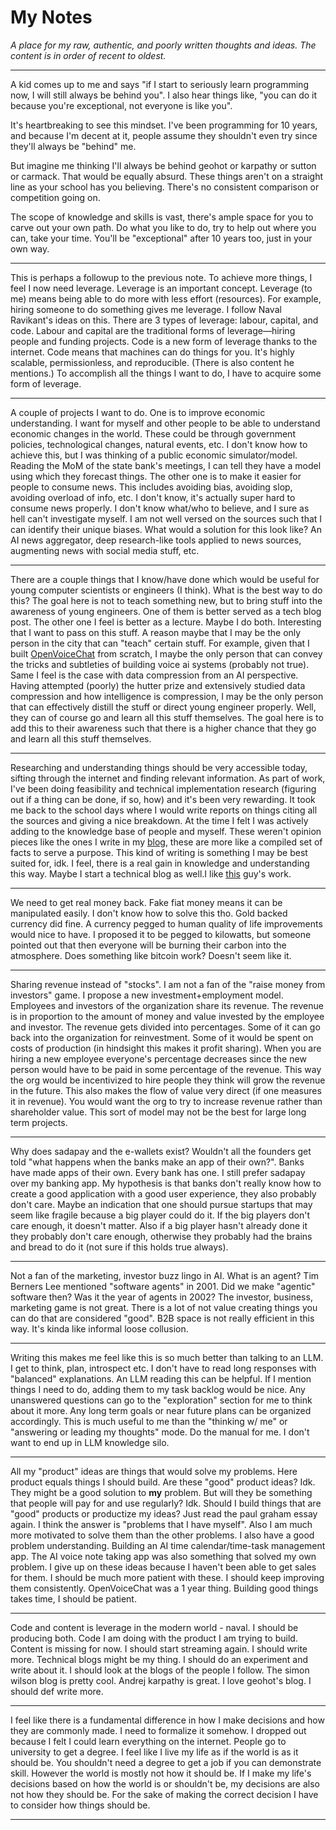 # My Notes
_A place for my raw, authentic, and poorly written thoughts and ideas. The content is in order of recent to oldest._


---

A kid comes up to me and says "if I start to seriously learn programming now, I will still 
always be behind you". I also hear things like, "you can do it because you're exceptional, not 
everyone is like you". 

It's heartbreaking to see this mindset. I've been programming for 10 years, and because I'm 
decent at it, people assume they shouldn't even try since they'll always be "behind" me. 

But imagine me thinking I'll always be behind geohot or karpathy or sutton or carmack. 
That would be equally absurd. These things aren't on a straight line as your school has you 
believing. There's no consistent comparison or competition going on. 

The scope of knowledge and skills is vast, there's ample space for you to carve out your own 
path. Do what you like to do, try to help out where you can, take your time. You'll be 
"exceptional" after 10 years too, just in your own way. 

---

This is perhaps a followup to the previous note. To achieve more things, I feel I now need leverage. 
Leverage is an important concept. Leverage (to me) means being able to do more with less effort 
(resources). For example, hiring someone to do something gives me leverage. I follow Naval Ravikant's 
ideas on this. There are 3 types of leverage: labour, capital, and code. Labour and capital are the traditional
forms of leverage—hiring people and funding projects. Code is a new form of leverage thanks to
the internet. Code means that machines can do things for you. It's highly scalable, permissionless, and 
reproducible. (There is also content he mentions.) To accomplish all the things I want to do, I have to acquire
some form of leverage. 

---

A couple of projects I want to do. One is to improve economic understanding. I want for myself and other people
to be able to understand economic changes in the world. These could be through government policies, technological changes,
natural events, etc. I don't know how to achieve this, but I was thinking of a public economic simulator/model. Reading the MoM of
the state bank's meetings, I can tell they have a model using which they forecast things. The other one is to make it easier 
for people to consume news. This includes avoiding bias, avoiding slop, avoiding overload of info, etc. I don't know, it's actually super
hard to consume news properly. I don't know what/who to believe, and I sure as hell can't investigate myself. 
I am not well versed on the sources such that I can identify their unique biases. What would a solution for this look like? 
An AI news aggregator, deep research-like tools applied to news sources, augmenting news with social media stuff, etc.

---

There are a couple things that I know/have done which would be useful for young 
computer scientists or engineers (I think). What is the best way to do this? 
The goal here is not to teach something new, but to bring stuff into the awareness 
of young engineers. One of them is better served as a tech blog post. The other one I 
feel is better as a lecture. Maybe I do both. Interesting that I want to pass on this stuff.
A reason maybe that I may be the only person in the city that can "teach" certain stuff. 
For example, given that I built [OpenVoiceChat](https://github.com/Finity-Alpha/OpenVoiceChat) from scratch, I maybe the only person that can convey the tricks and
subtleties of building voice ai systems (probably not true). Same I feel is the case with data compression
from an AI perspective. Having attempted (poorly) the hutter prize and extensively studied 
data compression and how intelligence is compression, I may be the only person that can 
effectively distill the stuff or direct young engineer properly. Well, they can of course 
go and learn all this stuff themselves. The goal here is to add this to their awareness
such that there is a higher chance that they go and learn all this stuff themselves. 

---

Researching and understanding things should be very accessible today, sifting through the internet and finding relevant information.
As part of work, I've been doing feasibility and technical implementation research (figuring out if a thing can be done, if so, how) 
and it's been very rewarding. It took me back to the school days where I would write reports on things citing all the sources and
giving a nice breakdown. At the time I felt I was actively adding to the knowledge base of people and myself. These weren't opinion 
pieces like the ones I write in my [blog](https://www.fakhirali.pk/myblog/), these are more like a compiled set of facts to serve a purpose.
This kind of writing is something I may be best suited for, idk. I feel, there is a real gain in knowledge and understanding this way.
Maybe I start a technical blog as well.I like [this](https://colah.github.io/) guy's work. 

---

We need to get real money back. Fake fiat money means it can be manipulated easily. I don't know
how to solve this tho. Gold backed currency did fine. A currency pegged to human quality of life
improvements would nice to have. I proposed it to be pegged to kilowatts, but someone pointed out
that then everyone will be burning their carbon into the atmosphere. Does something like bitcoin
work? Doesn't seem like it. 

---

Sharing revenue instead of "stocks". I am not a fan of the "raise money from investors" game. I propose a new investment+employment model.
Employees and investors of the organization share its revenue. The revenue is in proportion to the amount of money and value 
invested by the employee and investor. The revenue gets divided into percentages. Some of it can go back into the organization
for reinvestment. Some of it would be spent on costs of production (in hindsight this makes it profit sharing). When you are 
hiring a new employee everyone's percentage decreases since the new person would have to be paid in some percentage of the revenue. 
This way the org would be incentivized to hire people they think will grow the revenue in the future. 
This also makes the flow of value very direct (if one measures it in revenue). You would want the org to try to increase revenue 
rather than shareholder value. This sort of model may not be the best for large long term projects.

---

Why does sadapay and the e-wallets exist? Wouldn't all the founders get told "what happens when the banks make an app of their own?".
Banks have made apps of their own. Every bank has one. I still prefer sadapay over my banking app. My hypothesis is that banks
don't really know how to create a good application with a good user experience, they also probably don't care. Maybe an indication
that one should pursue startups that may seem like fragile because a big player could do it. If the big players don't care enough, 
it doesn't matter. Also if a big player hasn't already done it they probably don't care enough, otherwise they probably had the brains
and bread to do it (not sure if this holds true always).

---

Not a fan of the marketing, investor buzz lingo in AI. What is an agent? Tim Berners Lee mentioned "software agents" in 2001. 
Did we make "agentic" software then? Was it the year of agents in 2002? The investor, business, marketing game is not great.
There is a lot of not value creating things you can do that are considered "good". B2B space is not really efficient in this way. 
It's kinda like informal loose collusion. 

---

Writing this makes me feel like this is so much better than talking to an LLM. I get to think, plan, introspect etc.
I don't have to read long responses with "balanced" explanations. An LLM reading this can be helpful. If I mention things
I need to do, adding them to my task backlog would be nice. Any unanswered questions can go to the "exploration" section 
for me to think about it more. Any long term goals or near future plans can be organized accordingly. This is much useful
to me than the "thinking w/ me" or "answering or leading my thoughts" mode. Do the manual for me. I don't want to end up in
LLM knowledge silo.

---

All my "product" ideas are things that would solve my problems. Here product equals things I should build. 
Are these "good" product ideas? Idk. They might be a good solution to **my** problem. But will they be 
something that people will pay for and use regularly? Idk. Should I build things that are "good" products or
productize my ideas? Just read the paul graham essay again. I think the answer is "problems that I have myself".
Also I am much more motivated to solve them than the other problems. I also have a good problem understanding. 
Building an AI time calendar/time-task management app. The AI voice note taking app was also something that solved
my own problem. I give up on these ideas because I haven't been able to get sales for them. I should be much more
patient with these. I should keep improving them consistently. OpenVoiceChat was a 1 year thing. Building good
things takes time, I should be patient. 

---

Code and content is leverage in the modern world - naval. I should be producing both. Code I am doing with the product I am trying to build. Content is missing for now.
I should start streaming again. I should write more. Technical blogs might be my thing. I should do an experiment and write about it.
I should look at the blogs of the people I follow. The simon wilson blog is pretty cool. Andrej karpathy is great. I love geohot's blog. I should def write more.

---

I feel like there is a fundamental difference in how I make decisions and how they are commonly made. I need to formalize it somehow.
I dropped out because I felt I could learn everything on the internet. People go to university to get a degree.
I feel like I live my life as if the world is as it should be. You shouldn't need a degree to get a job if you can demonstrate skill.
However the world is mostly not how it should be. If I make my life's decisions based on how the world is or shouldn't be, my decisions are also not how they should be.
For the sake of making the correct decision I have to consider how things should be. 

---

